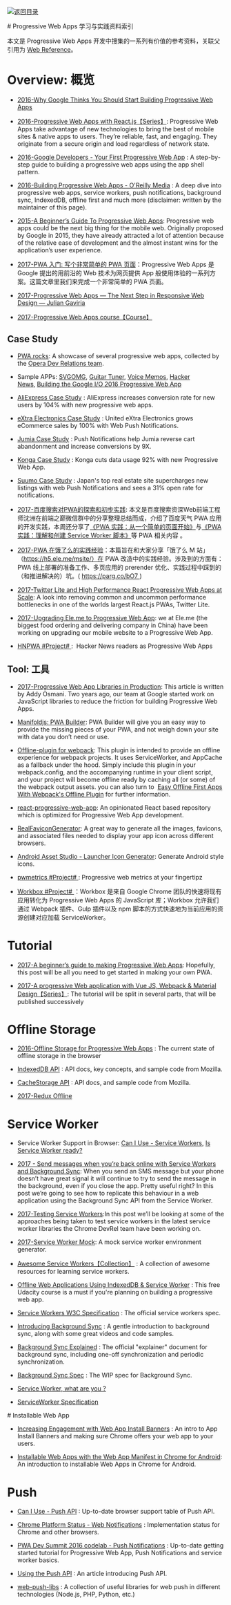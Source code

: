 [![返回目录](https://parg.co/UGo)](https://parg.co/b4z) 


 


 


 








# Progressive Web Apps 学习与实践资料索引



本文是 Progressive Web Apps 开发中搜集的一系列有价值的参考资料，关联父引用为 [Web Reference](http://6me.us/gUmQ)。






# Overview: 概览



- [2016-Why Google Thinks You Should Start Building Progressive Web Apps](https://arc.applause.com/2016/05/24/progressive-web-apps/)

- [2016-Progressive Web Apps with React.js【Series】](https://medium.com/@addyosmani/progressive-web-apps-with-react-js-part-i-introduction-50679aef2b12#.178womihv): Progressive Web Apps take advantage of new technologies to bring the best of mobile sites & native apps to users. They’re reliable, fast, and engaging. They originate from a secure origin and load regardless of network state.

- [2016-Google Developers - Your First Progressive Web App](https://developers.google.com/web/fundamentals/getting-started/your-first-progressive-web-app/?hl=en) : A step-by-step guide to building a progressive web apps using the app shell pattern.

- [2016-Building Progressive Web Apps - O'Reilly Media](https://pwabook.com/oreillyapwa) : A deep dive into progressive web apps, service workers, push notifications, background sync, IndexedDB, offline first and much more (disclaimer: written by the maintainer of this page).

- [2015-A Beginner’s Guide To Progressive Web Apps](https://www.smashingmagazine.com/2016/08/a-beginners-guide-to-progressive-web-apps/): Progressive web apps could be the next big thing for the mobile web. Originally proposed by Google in 2015, they have already attracted a lot of attention because of the relative ease of development and the almost instant wins for the application’s user experience.

- [2017-PWA 入门: 写个非常简单的 PWA 页面](https://parg.co/bOz)：Progressive Web Apps 是 Google 提出的用前沿的 Web 技术为网页提供 App 般使用体验的一系列方案。这篇文章里我们来完成一个非常简单的 PWA 页面。

- [2017-Progressive Web Apps — The Next Step in Responsive Web Design — Julian Gaviria ](https://julian.is/article/progressive-web-apps/)

- [2017-Progressive Web Apps course【Course】](https://www.youtube.com/playlist?list=PLNYkxOF6rcIAdnzEsWkg0KpMn2WJwMBmN) 


## Case Study



- [PWA.rocks](https://pwa.rocks/): A showcase of several progressive web apps, collected by the [Opera Dev Relations team](https://twitter.com/ODevRel).

- Sample APPs: [SVGOMG](https://jakearchibald.github.io/svgomg/), [Guitar Tuner](https://aerotwist.com/blog/guitar-tuner/), [Voice Memos](https://voice-memos.appspot.com/), [Hacker News](https://react-hn.appspot.com/), [Building the Google I/O 2016 Progressive Web App](https://developers.google.com/web/showcase/2016/iowa2016) 

- [AliExpress Case Study](https://developers.google.com/web/showcase/2016/aliexpress) : AliExpress increases conversion rate for new users by 104% with new progressive web apps.

- [eXtra Electronics Case Study](https://developers.google.com/web/showcase/2016/extra) : United eXtra Electronics grows eCommerce sales by 100% with Web Push Notifications.

- [Jumia Case Study](https://developers.google.com/web/showcase/2016/jumia) : Push Notifications help Jumia reverse cart abandonment and increase conversions by 9X.

- [Konga Case Study](https://developers.google.com/web/showcase/2016/konga) : Konga cuts data usage 92% with new Progressive Web App.

- [Suumo Case Study](https://developers.google.com/web/showcase/2016/suumo) : Japan's top real estate site supercharges new listings with web Push Notifications and sees a 31% open rate for notifications.

- [2017-百度搜索对PWA的探索和初步实践](http://6me.us/JS85s): 本文是百度搜索资深Web前端工程师沈洲在前端之巅微信群中的分享整理总结而成，介绍了百度天气 PWA 应用的开发实践，本周还分享了[《PWA 实践：从一个简单的页面开始》](http://6me.us/Ik5k1L)与[《PWA实践：理解和创建 Service Worker 脚本》](http://6me.us/P5cB)等 PWA 相关内容 。


- [2017-PWA 在饿了么的实践经验](https://parg.co/bO7)：本篇旨在和大家分享「饿了么 M 站」（https://h5.ele.me/msite/）在 PWA 改造中的实践经验。涉及到的方面有：PWA 线上部署的准备工作、多页应用的 prerender 优化、实践过程中踩到的（和推进解决的）坑。( https://parg.co/bO7 )


- [2017-Twitter Lite and High Performance React Progressive Web Apps at Scale](https://medium.com/@paularmstrong/twitter-lite-and-high-performance-react-progressive-web-apps-at-scale-d28a00e780a3): A look into removing common and uncommon performance bottlenecks in one of the worlds largest React.js PWAs, Twitter Lite.

- [2017-Upgrading Ele.me to Progressive Web App](https://parg.co/bMz): we at Ele.me (the biggest food ordering and delivering company in China) have been working on upgrading our mobile website to a Progressive Web App.

- [HNPWA #Project# ](https://parg.co/biQ):  Hacker News readers as Progressive Web Apps


## Tool: 工具



- [2017-Progressive Web App Libraries in Production](https://medium.com/dev-channel/progressive-web-app-libraries-in-production-b52cad37d34#.z5egf9m7v): This article is written by Addy Osmani. Two years ago, our team at Google started work on JavaScript libraries to reduce the friction for building Progressive Web Apps.

- [Manifoldjs: PWA Builder](http://6me.us/hx5JS): PWA Builder will give you an easy way to provide the missing pieces of your PWA, and not weigh down your site with data you don’t need or use.

- [Offline-plugin for webpack](https://github.com/NekR/offline-plugin): This plugin is intended to provide an offline experience for webpack projects. It uses ServiceWorker, and AppCache as a fallback under the hood. Simply include this plugin in your webpack.config, and the accompanying runtime in your client script, and your project will become offline ready by caching all (or some) of the webpack output assets. you can also turn to  [Easy Offline First Apps With Webpack's Offline Plugin](https://dev.to/kayis/easy-offline-first-apps-with-webpacks-offline-plugin) for further information.

- [react-progressive-web-app](http://6me.us/aRCdPU): An opinionated React based repository which is optimized for Progressive Web App development.

- [RealFaviconGenerator](http://realfavicongenerator.net/): A great way to generate all the images, favicons, and associated files needed to display your app icon across different browsers.

- [Android Asset Studio - Launcher Icon Generator](https://romannurik.github.io/AndroidAssetStudio/icons-launcher.html): Generate Android style icons.

- [pwmetrics #Project# ](https://github.com/paulirish/pwmetrics): Progressive web metrics at your fingertipz

- [Workbox #Project# ](https://workboxjs.org/)：Workbox 是来自 Google Chrome 团队的快速将现有应用转化为 Progressive Web Apps 的 JavaScript 库；Workbox 允许我们通过 Webpack 插件、Gulp 插件以及 npm 脚本的方式快速地为当前应用的资源创建对应加载 ServiceWorker。



# Tutorial

- [2017-A beginner’s guide to making Progressive Web Apps](https://parg.co/b1n): Hopefully, this post will be all you need to get started in making your own PWA.

- [2017-A progressive Web application with Vue JS, Webpack & Material Design【Series】](https://parg.co/btH): The tutorial will be split in several parts, that will be published successively


# Offline Storage



- [2016-Offline Storage for Progressive Web Apps](https://medium.com/@addyosmani/offline-storage-for-progressive-web-apps-70d52695513c) : The current state of offline storage in the browser


- [IndexedDB API](https://developer.mozilla.org/en/docs/Web/API/IndexedDB_API) : API docs, key concepts, and sample code from Mozilla.

- [CacheStorage API](https://developer.mozilla.org/en-US/docs/Web/API/Cache) : API docs, and sample code from Mozilla.

- [2017-Redux Offline](https://hackernoon.com/introducing-redux-offline-offline-first-architecture-for-progressive-web-applications-and-react-68c5167ecfe0)




# Service Worker
- Service Worker Support in Browser: [Can I Use - Service Workers](http://caniuse.com/#feat=serviceworkers), [Is Service Worker ready?](https://jakearchibald.github.io/isserviceworkerready/)

- [2017 - Send messages when you’re back online with Service Workers and Background Sync](http://6me.us/IrTKkz): When you send an SMS message but your phone doesn’t have great signal it will continue to try to send the message in the background, even if you close the app. Pretty useful right? In this post we’re going to see how to replicate this behaviour in a web application using the Background Sync API from the Service Worker.

- [2017-Testing Service Workers](https://medium.com/dev-channel/testing-service-workers-318d7b016b19#.k65nmof59):In this post we’ll be looking at some of the approaches being taken to test service workers in the latest service worker libraries the Chrome DevRel team have been working on.

- [2017-Service Worker Mock](https://parg.co/bCD): A mock service worker environment generator.

- [Awesome Service Workers【Collection】](https://github.com/TalAter/awesome-service-workers) : A collection of awesome resources for learning service workers.

- [Offline Web Applications Using IndexedDB & Service Worker](https://www.udacity.com/course/offline-web-applications--ud899) : This free Udacity course is a must if you're planning on building a progressive web app.

- [Service Workers W3C Specification](https://www.w3.org/TR/service-workers/) : The official service workers spec.

- [Introducing Background Sync](https://developers.google.com/web/updates/2015/12/background-sync) : A gentle introduction to background sync, along with some great videos and code samples.

- [Background Sync Explained](https://github.com/WICG/BackgroundSync/blob/master/explainer.md) : The official "explainer" document for background sync, including one-off synchronization and periodic synchronization.

- [Background Sync Spec](https://wicg.github.io/BackgroundSync/spec/) : The WIP spec for Background Sync.


- [Service Worker, what are you ?](https://medium.com/@kosamari/service-worker-what-are-you-ca0f8df92b65#.vf0c3n2jk)

- [ServiceWorker Specification](https://github.com/w3c/ServiceWorker)





# Installable Web App

- [Increasing Engagement with Web App Install Banners](https://developers.google.com/web/updates/2015/03/increasing-engagement-with-app-install-banners-in-chrome-for-android?hl=en) : An intro to App Install Banners and making sure Chrome offers your web app to your users.

- [Installable Web Apps with the Web App Manifest in Chrome for Android](https://developers.google.com/web/updates/2014/11/Support-for-installable-web-apps-with-webapp-manifest-in-chrome-38-for-Android): An introduction to installable Web Apps in Chrome for Android.


# Push



- [Can I Use - Push API](http://caniuse.com/#feat=push-api) : Up-to-date browser support table of Push API.

- [Chrome Platform Status - Web Notifications](https://www.chromestatus.com/feature/5480344312610816) : Implementation status for Chrome and other browsers.

- [PWA Dev Summit 2016 codelab - Push Notifications](https://developers.google.com/web/fundamentals/getting-started/push-notifications/?hl=en) :  Up-to-date getting started tutorial for Progressive Web App, Push Notifications and service worker basics.

- [Using the Push API](https://developer.mozilla.org/en-US/docs/Web/API/Push_API/Using_the_Push_API) : An article introducing Push API.

- [web-push-libs](https://github.com/web-push-libs) : A collection of useful libraries for web push in different technologies (Node.js, PHP, Python, etc.)





